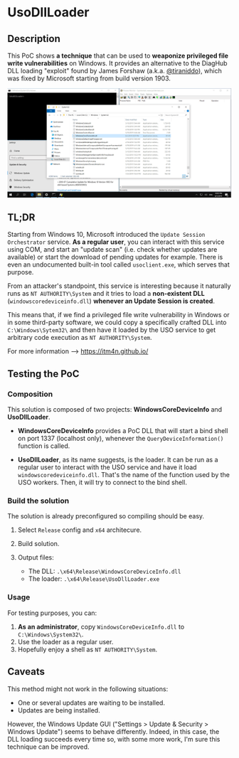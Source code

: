 # UsoDllLoader 

## Description 

This PoC shows __a technique__ that can be used to __weaponize privileged file write vulnerabilities__ on Windows. It provides an alternative to the DiagHub DLL loading "exploit" found by James Forshaw (a.k.a. [@tiraniddo](https://twitter.com/tiraniddo)), which was fixed by Microsoft starting from build version 1903.

<p align="center">
  <img src="/screenshots/UsoDllLoader.gif">
</p>

## TL;DR

Starting from Windows 10, Microsoft introduced the `Update Session Orchestrator` service. __As a regular user__, you can interact with this service using COM, and start an "update scan" (i.e. check whether updates are available) or start the download of pending updates for example. There is even an undocumented built-in tool called `usoclient.exe`, which serves that purpose. 

From an attacker's standpoint, this service is interesting because it naturally runs as `NT AUTHORITY\System` and it tries to load a __non-existent DLL__ (`windowscoredeviceinfo.dll`) __whenever an Update Session is created__.

This means that, if we find a privileged file write vulnerability in Windows or in some third-party software, we could copy a specifically crafted DLL into `C:\Windows\Sytem32\` and then have it loaded by the USO service to get arbitrary code execution as `NT AUTHORITY\System`. 

For more information --> https://itm4n.github.io/


## Testing the PoC

### Composition

This solution is composed of two projects: __WindowsCoreDeviceInfo__ and __UsoDllLoader__. 

- __WindowsCoreDeviceInfo__ provides a PoC DLL that will start a bind shell on port 1337 (localhost only), whenever the `QueryDeviceInformation()` function is called. 

- __UsoDllLoader__, as its name suggests, is the loader. It can be run as a regular user to interact with the USO service and have it load `windowscoredeviceinfo.dll`. That's the name of the function used by the USO workers. Then, it will try to connect to the bind shell. 

### Build the solution 

The solution is already preconfigured so compiling should be easy.

1. Select `Release` config and `x64` architecure.
2. Build solution.
3. Output files:

    - The DLL: `.\x64\Release\WindowsCoreDeviceInfo.dll`
    - The loader: `.\x64\Release\UsoDllLoader.exe`

### Usage 

For testing purposes, you can:

1. __As an administrator__, copy `WindowsCoreDeviceInfo.dll` to `C:\Windows\System32\`. 
2. Use the loader as a regular user.
3. Hopefully enjoy a shell as `NT AUTHORITY\System`.

## Caveats

This method might not work in the following situations:

- One or several updates are waiting to be installed.
- Updates are being installed.

However, the Windows Update GUI ("Settings > Update & Security > Windows Update") seems to behave differently. Indeed, in this case, the DLL loading succeeds every time so, with some more work, I'm sure this technique can be improved. 
